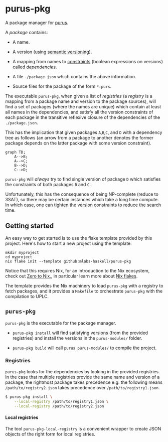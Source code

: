 # purus-pkg

A package manager for [purus](https://github.com/mlabs-haskell/purus).

A *package* contains:

- A name.

- A version (using [semantic versioning](https://semver.org/)).

- A mapping from names to [constraints](https://hackage.haskell.org/package/semver-0.4.0.1/docs/Data-SemVer-Constraint.html#v:satisfies) (boolean expressions on versions) called *dependencies*.

- A file `./package.json` which contains the above information.

- Source files for the package of the form `*.purs`.

The executable `purus-pkg`, when given a list of *registries* (a *registry* is
a mapping from a package name and version to the package sources), will find a
set of packages (where the names are unique) which contain at least all names
in the dependencies, and satisfy all the version constraints of each package in
the transitive reflexive closure of the dependencies of the `./package.json`.

This has the implication that given packages `A`,`B`,`C`, and `D` with a
dependency tree as follows (an arrow from a package to another denotes the
former package depends on the latter package with some version constraint).

```mermaid
graph TD;
    A-->B;
    A-->C;
    B-->D;
    C-->D;
```

`purus-pkg` will *always* try to find single version of package `D` which
satisfies the constraints of both packages `B` and `C`.

Unfortunately, this has the consequence of being NP-complete (reduce to 3SAT),
so there may be certain instances which take a long time compute. In which
case, one can tighten the version constraints to reduce the search time.

## Getting started

An easy way to get started is to use the flake template provided by this
project. Here's how to start a new project using the template:

```
mkdir myproject
cd myproject
nix flake init --template github:mlabs-haskell/purus-pkg
```

Notice that this requires Nix, for an introduction to the Nix ecosystem, check
out [Zero to Nix.](https://zero-to-nix.com/concepts/flakes/), in particular
learn more about [Nix flakes](https://zero-to-nix.com/concepts/flakes/).

The template provides the Nix machinery to load `purus-pkg` with a registry to
fetch packages, and it provides a `Makefile` to orchestrate `purus-pkg` with
the compilation to UPLC.

## `purus-pkg`

`purus-pkg` is the executable for the package manager.

- `purus-pkg install` will find satisfying versions (from the provided
  registries) and install the versions in the `purus-modules/` folder.

- `purus-pkg build` will call `purus purus-modules/` to compile the project.

### Registries

`purus-pkg` looks for the dependencies by looking in the provided registries.
In the case that multiple registries provide the same name and version of a
package, the rightmost package takes precedence e.g. the following means
`/path/to/registry2.json` takes precedence over `/path/to/registry1.json`.

```bash
$ purus-pkg install \
    --local-registry /path/to/registry1.json \
    --local-registry /path/to/registry2.json
```

#### Local registries 

The tool `purus-pkg-local-registry` is a convenient wrapper to create JSON
objects of the right form for local registries.
